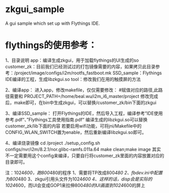 # zkgui_sample
A gui sample which set up with Flythings IDE.

# flythings的使用参考：

1、目录说明
	app：编译生成zkgui，用于加载flythings的UI生成的so
	customer_zk：目前我们已经测试过的打包镜像需要的内容，如果拷贝此目录参考：/project/image/configs/i2m/rootfs_fastboot.mk
	SSD_sample：Flythings IDE编译的工程，生成libzkgui.so
	tool：修改我们在用的触摸屏的方法

2、编译app：
	进入app，修改makefile，仅仅需要修改：
	#赋值对应的路径,此路径需要和 PROJECT_PATH=/home/beal.wu/i2m_i6_master/project
	修改完成后，make即可，在bin中生成zkgui，可以替换/customer_zk/bin下面的zkgui
	
3、编译SSD_sample：
	打开Flythings的IDE，然后导入工程，编译参考”IDE使用参考.pdf“、”Flythings工具使用指南.pdf“
	编译生成的libzkgui.so可以替换customer_zk/lib下面的内容
	若要启用wifi功能，可将jni/Makefile中的CONFIG_WLAN_SWITCH置为enable，然后重新编译libzkgui.so即可。
	
4、编译烧录镜像
	cd /project
	./setup_config.sh configs/nvr/i2m/8.2.1/nor.glibc-ramfs.011a.64
	make clean;make image
	其实不一定需要用这个config来编译，只要自行将customer_zk里面的内容放置对应的目录即可。

注：1024*600，跑800*480的程序
	1、需要将TP改成800*480
	2、fbdev.ini中配置为800*480
	3、zkgui引用头文件为1024*600
	4、这样的话，disp会是实际的1024*600，而UI会变成GOP1来拉伸800*480的UI画面到1024*600的屏上
